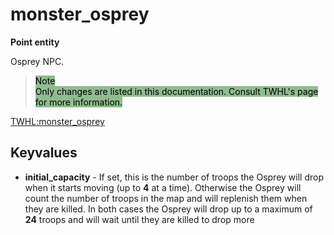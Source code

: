 # monster_osprey

**Point entity**

Osprey NPC.

> <span style="background-color:darkseagreen; color: black">
> Note
></br>
> Only changes are listed in this documentation. Consult TWHL's page for more information.</span>

[TWHL:monster_osprey](https://twhl.info/wiki/page/monster_osprey)

## Keyvalues

* **initial_capacity** - If set, this is the number of troops the Osprey will drop when it starts moving (up to **4** at a time). Otherwise the Osprey will count the number of troops in the map and will replenish them when they are killed. In both cases the Osprey will drop up to a maximum of **24** troops and will wait until they are killed to drop more
